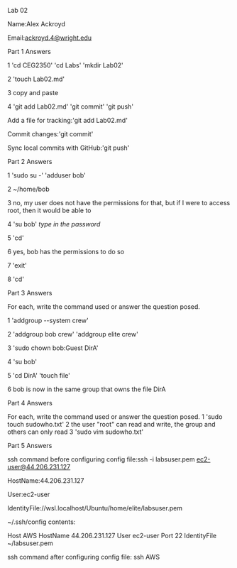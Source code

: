 Lab 02

Name:Alex Ackroyd

Email:ackroyd.4@wright.edu

Part 1 Answers

1 'cd CEG2350' 'cd Labs' 'mkdir Lab02'

2 'touch Lab02.md'

3  copy and paste

4 'git add Lab02.md' 'git commit' 'git push'

Add a file for tracking:'git add Lab02.md'

Commit changes:'git commit'

Sync local commits with GitHub:'git push'

Part 2 Answers

1 'sudo su -' 'adduser bob'

2 ~/home/bob

3 no, my user does not have the permissions for that, but if I were to access root, then it would be able to

4 'su bob' *type in the password*

5 'cd'

6 yes, bob has the permissions to do so

7 'exit'

8 'cd'

Part 3 Answers

For each, write the command used or answer the question posed.

1 'addgroup --system crew'

2 'addgroup bob crew' 'addgroup elite crew'

3 'sudo chown bob:Guest DirA'

4 'su bob'

5 'cd DirA' 'touch file'

6 bob is now in the same group that owns the file DirA

Part 4 Answers

For each, write the command used or answer the question posed.
1 'sudo touch sudowho.txt'
2 the user "root" can read and write, the group and others can only read
3 'sudo vim sudowho.txt'

Part 5 Answers

ssh command before configuring config file:ssh -i labsuser.pem ec2-user@44.206.231.127

HostName:44.206.231.127

User:ec2-user

IdentityFile://wsl.localhost/Ubuntu/home/elite/labsuser.pem

~/.ssh/config contents:

Host AWS
    HostName 44.206.231.127 
    User ec2-user
    Port 22
    IdentityFile ~/labsuser.pem

ssh command after configuring config file: ssh AWS
